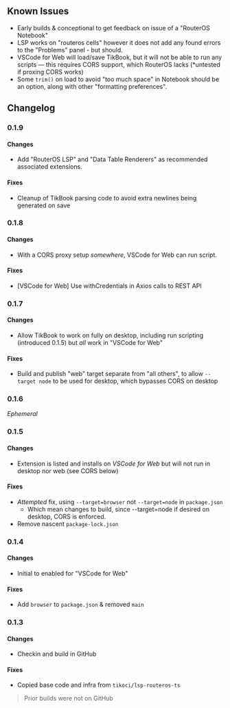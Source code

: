 
## Known Issues

* Early builds & conceptional to get feedback on issue of a "RouterOS Notebook"
* LSP works on "routeros cells" however it does not add any found errors to the "Problems" panel - but should.
* VSCode for Web will load/save TikBook, but it will not be able to run any scripts — this requires CORS support, which RouterOS lacks (*untested if proxing CORS works)
* Some `trim()` on load to avoid "too much space" in Notebook should be an option, along with other "formatting preferences".


## Changelog

### 0.1.9

#### Changes
* Add "RouterOS LSP" and "Data Table Renderers" as recommended associated extensions.

#### Fixes
* Cleanup of TikBook parsing code to avoid extra newlines being generated on save

### 0.1.8

#### Changes
* With a CORS proxy setup _somewhere_, VSCode for Web can run script.

#### Fixes
* [VSCode for Web] Use withCredentials in Axios calls to REST API 

### 0.1.7

#### Changes
* Allow TikBook to work on fully on desktop, including run scripting (introduced 0.1.5) but _all_ work in "VSCode for Web"

#### Fixes
* Build and publish "web" target separate from "all others", to allow `--target node` to be used for desktop, which bypasses CORS on desktop


### 0.1.6
_Ephemeral_

### 0.1.5

#### Changes
* Extension is listed and installs on _VSCode for Web_ but will not run in desktop nor web (see CORS below)

#### Fixes
* _Attempted_ fix, using `--target=browser` not `--target=node` in `package.json`
  * Which mean changes to build, since --target=node if desired on desktop, CORS is enforced.
* Remove nascent `package-lock.json`

### 0.1.4

#### Changes
* Initial to enabled for "VSCode for Web"

#### Fixes
* Add `browser` to `package.json` & removed `main`

### 0.1.3

#### Changes
* Checkin and build in GitHub

#### Fixes
* Copied base code and infra from `tikoci/lsp-routeros-ts`

> Prior builds were not on GitHub
